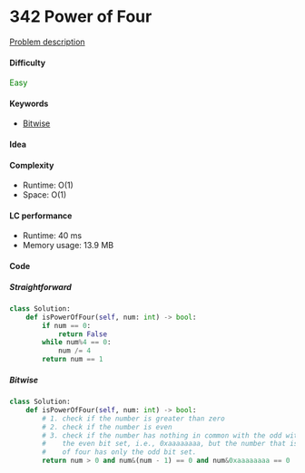 342 Power of Four
=======================
[Problem description](https://leetcode.com/problems/power-of-four/)

#### Difficulty
<span style="color:green">Easy</span>

#### Keywords
- [Bitwise](../categories/bitwise.md)

#### Idea

#### Complexity
- Runtime: O(1) 
- Space: O(1)
  
#### LC performance
- Runtime: 40 ms
- Memory usage: 13.9 MB

#### Code
##### Straightforward 
```python
class Solution:
    def isPowerOfFour(self, num: int) -> bool:
        if num == 0:
            return False
        while num%4 == 0:
            num /= 4
        return num == 1
```

##### Bitwise
```python
class Solution:
    def isPowerOfFour(self, num: int) -> bool:
        # 1. check if the number is greater than zero 
        # 2. check if the number is even
        # 3. check if the number has nothing in common with the odd with only 
        #    the even bit set, i.e., 0xaaaaaaaa, but the number that is a power 
        #    of four has only the odd bit set. 
        return num > 0 and num&(num - 1) == 0 and num&0xaaaaaaaa == 0
```